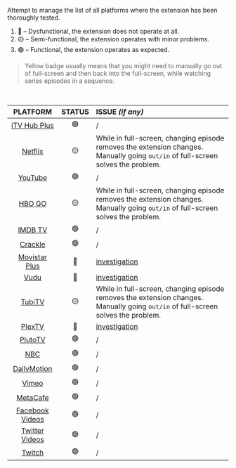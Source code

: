 Attempt to manage the list of all platforms where the extension has been thoroughly tested.

1. 🔴 – Dysfunctional, the extension does not operate at all.
2. 🟡 – Semi-functional, the extension operates with minor problems.
3. 🟢 – Functional, the extension operates as expected.

> Yellow badge usually means that you might need to manually go out of full-screen and then back into the full-screen, while watching series episodes in a sequence.

<br>

| PLATFORM | STATUS | ISSUE _(if any)_ |
| :---: | :---: | :--- |
| [iTV Hub Plus](https://www.itv.com/) | 🟢 | / |
| [Netflix](https://www.netflix.com/) | 🟡 | While in full-screen, changing episode removes the extension changes. Manually going `out/in` of full-screen solves the problem. |
| [YouTube](https://www.youtube.com/) | 🟢 | / |
| [HBO GO](https://play.hbogo.com/) | 🟡 | While in full-screen, changing episode removes the extension changes. Manually going `out/in` of full-screen solves the problem. |
| [IMDB TV](https://www.imdb.com/tv/) | 🟢 | / |
| [Crackle](https://www.crackle.com/) | 🟢 | / |
| [Movistar Plus](https://ver.movistarplus.es/) | 🔴 | [investigation](https://github.com/dvlden/ultrawideo/issues/12#issuecomment-502765621) |
| [Vudu](https://www.vudu.com/) | 🔴 | [investigation](https://github.com/dvlden/ultrawideo/issues/19#issuecomment-524646724)
| [TubiTV](https://tubitv.com/) | 🟡 | While in full-screen, changing episode removes the extension changes. Manually going `out/in` of full-screen solves the problem. |
| [PlexTV](https://www.plex.tv/) | 🔴 | [investigation](https://github.com/dvlden/ultrawideo/issues/10) |
| [PlutoTV](https://pluto.tv/) | 🟢 | / |
| [NBC](https://www.nbc.com/) | 🟢 | / |
| [DailyMotion](https://www.dailymotion.com/) | 🟢 | / |
| [Vimeo](https://vimeo.com/) | 🟢 | / |
| [MetaCafe](https://www.metacafe.com/) | 🟢 | / |
| [Facebook Videos](https://www.facebook.com/watch) | 🟢 | / |
| [Twitter Videos](https://twitter.com/twittervideo) | 🟢 | / |
| [Twitch](https://www.twitch.tv/) | 🟢 | / |
